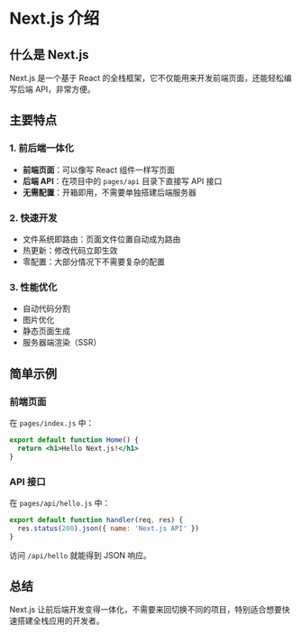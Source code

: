 # Next.js 介绍

## 什么是 Next.js

Next.js 是一个基于 React 的全栈框架，它不仅能用来开发前端页面，还能轻松编写后端 API，非常方便。

## 主要特点

### 1. 前后端一体化

- **前端页面**：可以像写 React 组件一样写页面
- **后端 API**：在项目中的 `pages/api` 目录下直接写 API 接口
- **无需配置**：开箱即用，不需要单独搭建后端服务器

### 2. 快速开发

- 文件系统即路由：页面文件位置自动成为路由
- 热更新：修改代码立即生效
- 零配置：大部分情况下不需要复杂的配置

### 3. 性能优化

- 自动代码分割
- 图片优化
- 静态页面生成
- 服务器端渲染（SSR）

## 简单示例

### 前端页面

在 `pages/index.js` 中：

```jsx
export default function Home() {
  return <h1>Hello Next.js!</h1>
}
```

### API 接口

在 `pages/api/hello.js` 中：

```jsx
export default function handler(req, res) {
  res.status(200).json({ name: 'Next.js API' })
}
```

访问 `/api/hello` 就能得到 JSON 响应。

## 总结

Next.js 让前后端开发变得一体化，不需要来回切换不同的项目，特别适合想要快速搭建全栈应用的开发者。
